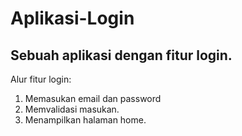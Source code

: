 # Aplikasi-Login
## Sebuah aplikasi dengan fitur login.

Alur fitur login:
1. Memasukan email dan password
2. Memvalidasi masukan.
3. Menampilkan halaman home.
